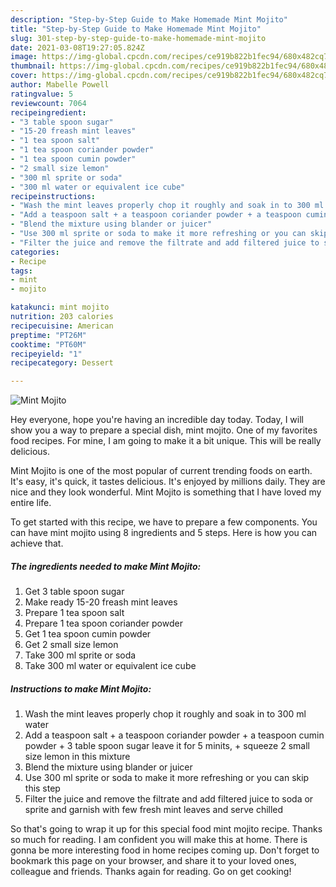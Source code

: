 ```yaml
---
description: "Step-by-Step Guide to Make Homemade Mint Mojito"
title: "Step-by-Step Guide to Make Homemade Mint Mojito"
slug: 301-step-by-step-guide-to-make-homemade-mint-mojito
date: 2021-03-08T19:27:05.824Z
image: https://img-global.cpcdn.com/recipes/ce919b822b1fec94/680x482cq70/mint-mojito-recipe-main-photo.jpg
thumbnail: https://img-global.cpcdn.com/recipes/ce919b822b1fec94/680x482cq70/mint-mojito-recipe-main-photo.jpg
cover: https://img-global.cpcdn.com/recipes/ce919b822b1fec94/680x482cq70/mint-mojito-recipe-main-photo.jpg
author: Mabelle Powell
ratingvalue: 5
reviewcount: 7064
recipeingredient:
- "3 table spoon sugar"
- "15-20 freash mint leaves"
- "1 tea spoon salt"
- "1 tea spoon coriander powder"
- "1 tea spoon cumin powder"
- "2 small size lemon"
- "300 ml sprite or soda"
- "300 ml water or equivalent ice cube"
recipeinstructions:
- "Wash the mint leaves properly chop it roughly and soak in to 300 ml water"
- "Add a teaspoon salt + a teaspoon coriander powder + a teaspoon cumin powder + 3 table spoon sugar leave it for 5 minits, + squeeze 2 small size lemon in this mixture"
- "Blend the mixture using blander or juicer"
- "Use 300 ml sprite or soda to make it more refreshing or you can skip this step"
- "Filter the juice and remove the filtrate and add filtered juice to soda or sprite and garnish with few fresh mint leaves and serve chilled"
categories:
- Recipe
tags:
- mint
- mojito

katakunci: mint mojito 
nutrition: 203 calories
recipecuisine: American
preptime: "PT26M"
cooktime: "PT60M"
recipeyield: "1"
recipecategory: Dessert

---
```



![Mint Mojito](https://img-global.cpcdn.com/recipes/ce919b822b1fec94/680x482cq70/mint-mojito-recipe-main-photo.jpg)

Hey everyone, hope you're having an incredible day today. Today, I will show you a way to prepare a special dish, mint mojito. One of my favorites food recipes. For mine, I am going to make it a bit unique. This will be really delicious.



Mint Mojito is one of the most popular of current trending foods on earth. It's easy, it's quick, it tastes delicious. It's enjoyed by millions daily. They are nice and they look wonderful. Mint Mojito is something that I have loved my entire life.


To get started with this recipe, we have to prepare a few components. You can have mint mojito using 8 ingredients and 5 steps. Here is how you can achieve that.

<!--inarticleads1-->

##### The ingredients needed to make Mint Mojito:

1. Get 3 table spoon sugar
1. Make ready 15-20 freash mint leaves
1. Prepare 1 tea spoon salt
1. Prepare 1 tea spoon coriander powder
1. Get 1 tea spoon cumin powder
1. Get 2 small size lemon
1. Take 300 ml sprite or soda
1. Take 300 ml water or equivalent ice cube




<!--inarticleads2-->

##### Instructions to make Mint Mojito:

1. Wash the mint leaves properly chop it roughly and soak in to 300 ml water
1. Add a teaspoon salt + a teaspoon coriander powder + a teaspoon cumin powder + 3 table spoon sugar leave it for 5 minits, + squeeze 2 small size lemon in this mixture
1. Blend the mixture using blander or juicer
1. Use 300 ml sprite or soda to make it more refreshing or you can skip this step
1. Filter the juice and remove the filtrate and add filtered juice to soda or sprite and garnish with few fresh mint leaves and serve chilled




So that's going to wrap it up for this special food mint mojito recipe. Thanks so much for reading. I am confident you will make this at home. There is gonna be more interesting food in home recipes coming up. Don't forget to bookmark this page on your browser, and share it to your loved ones, colleague and friends. Thanks again for reading. Go on get cooking!
